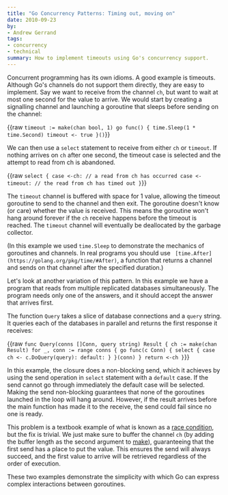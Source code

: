 ```yaml
---
title: "Go Concurrency Patterns: Timing out, moving on"
date: 2010-09-23
by:
- Andrew Gerrand
tags:
- concurrency
- technical
summary: How to implement timeouts using Go's concurrency support.
---
```



Concurrent programming has its own idioms.
A good example is timeouts. Although Go's channels do not support them directly,
they are easy to implement.
Say we want to receive from the channel `ch`,
but want to wait at most one second for the value to arrive.
We would start by creating a signalling channel and launching a goroutine
that sleeps before sending on the channel:

{{raw `
	timeout := make(chan bool, 1)
	go func() {
	    time.Sleep(1 * time.Second)
	    timeout <- true
	}()
`}}

We can then use a `select` statement to receive from either `ch` or `timeout`.
If nothing arrives on `ch` after one second,
the timeout case is selected and the attempt to read from ch is abandoned.

{{raw `
	select {
	case <-ch:
	    // a read from ch has occurred
	case <-timeout:
	    // the read from ch has timed out
	}
`}}

The `timeout` channel is buffered with space for 1 value,
allowing the timeout goroutine to send to the channel and then exit.
The goroutine doesn't know (or care) whether the value is received.
This means the goroutine won't hang around forever if the `ch` receive happens
before the timeout is reached.
The `timeout` channel will eventually be deallocated by the garbage collector.

(In this example we used `time.Sleep` to demonstrate the mechanics of goroutines and channels.
In real programs you should use ` [time.After](https://golang.org/pkg/time/#After)`,
a function that returns a channel and sends on that channel after the specified duration.)

Let's look at another variation of this pattern.
In this example we have a program that reads from multiple replicated databases simultaneously.
The program needs only one of the answers,
and it should accept the answer that arrives first.

The function `Query` takes a slice of database connections and a `query` string.
It queries each of the databases in parallel and returns the first response it receives:

{{raw `
	func Query(conns []Conn, query string) Result {
	    ch := make(chan Result)
	    for _, conn := range conns {
	        go func(c Conn) {
	            select {
	            case ch <- c.DoQuery(query):
	            default:
	            }
	        }(conn)
	    }
	    return <-ch
	}
`}}

In this example, the closure does a non-blocking send,
which it achieves by using the send operation in `select` statement with a `default` case.
If the send cannot go through immediately the default case will be selected.
Making the send non-blocking guarantees that none of the goroutines launched
in the loop will hang around.
However, if the result arrives before the main function has made it to the receive,
the send could fail since no one is ready.

This problem is a textbook example of what is known as a [race condition](https://en.wikipedia.org/wiki/Race_condition),
but the fix is trivial.
We just make sure to buffer the channel `ch` (by adding the buffer length
as the second argument to [make](https://golang.org/pkg/builtin/#make)),
guaranteeing that the first send has a place to put the value.
This ensures the send will always succeed,
and the first value to arrive will be retrieved regardless of the order of execution.

These two examples demonstrate the simplicity with which Go can express complex interactions between goroutines.
